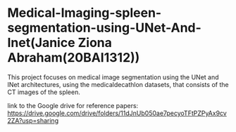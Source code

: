 # Medical-Imaging-spleen-segmentation-using-UNet-And-Inet(Janice Ziona Abraham(20BAI1312))
This project focuses on medical image segmentation using the UNet and INet architectures, using the medicaldecathlon datasets, that consists of the CT images of the spleen.

link to the Google drive for reference papers:
https://drive.google.com/drive/folders/11dJnUb050ae7pecyoTFtPZPyAx9cv2ZA?usp=sharing
